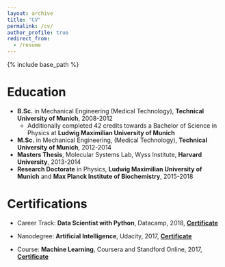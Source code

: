 ```yaml
---
layout: archive
title: "CV"
permalink: /cv/
author_profile: true
redirect_from:
  - /resume
---
```


{% include base_path %}

Education
======
* **B.Sc.** in Mechanical Engineering (Medical Technology), **Technical University of Munich**, 2008-2012
  * Additionally completed 42 credits towards a Bachelor of Science in Physics at **Ludwig Maximilian University of Munich**
* **M.Sc.** in Mechanical Engineering, (Medical Technology), **Technical University of Munich**, 2012-2014
* **Masters Thesis**, Molecular Systems Lab, Wyss Institute, **Harvard University**, 2013-2014
* **Research Doctorate** in Physics, **Ludwig Maximilian University of Munich** and **Max Planck Institute of Biochemistry**, 2015-2018

Certifications
======
* Career Track: **Data Scientist with Python**, Datacamp, 2018, [**Certificate**](https://www.datacamp.com/statement-of-accomplishment/track/b75b06b9df8c8d1818a015c6fd8afff60238f014)

* Nanodegree: **Artificial Intelligence**, Udacity, 2017, [**Certificate**](https://confirm.udacity.com/C4GG5MGM)

* Course: **Machine Learning**, Coursera and Standford Online, 2017, [**Certificate**](https://www.coursera.org/account/accomplishments/certificate/29YGCTCJADN8)

